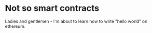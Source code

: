 # Not so smart contracts

Ladies and gentlemen - I'm about to learn how to write "hello world" on ethereum. 
